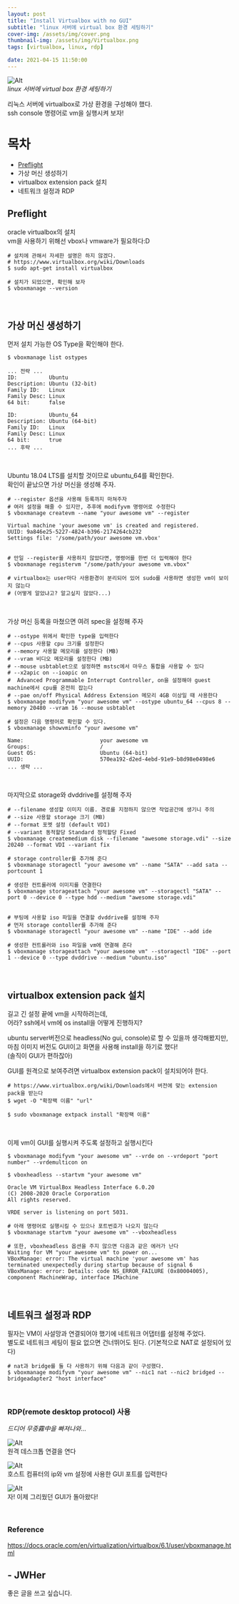```yaml
---
layout: post
title: "Install Virtualbox with no GUI"
subtitle: "linux 서버에 virtual box 환경 세팅하기"
cover-img: /assets/img/cover.png
thumbnail-img: /assets/img/Virtualbox.png
tags: [virtualbox, linux, rdp]

date: 2021-04-15 11:50:00
---
```


<!-- image repository: https://raw.githubusercontent.com/JWHer/jwher.github.io/main/_posts/images/ -->
![Alt](https://raw.githubusercontent.com/JWHer/jwher.github.io/master/_posts/images/virtualbox.png "virtualbox")  
*linux 서버에 virtual box 환경 세팅하기*  

리눅스 서버에 virtualbox로 가상 환경을 구성해야 했다.  
ssh console 명령어로 vm을 실행시켜 보자!

# 목차
* [Preflight](#Preflight)
* 가상 머신 생성하기
* virtualbox extension pack 설치
* 네트워크 설정과 RDP

## Preflight

oracle virtualbox의 설치  
vm을 사용하기 위해선 vbox나 vmware가 필요하다:D

```shell
# 설치에 관해서 자세한 설명은 하지 않겠다.
# https://www.virtualbox.org/wiki/Downloads
$ sudo apt-get install virtualbox

# 설치가 되었으면, 확인해 보자
$ vboxmanage --version
```

<br/>

## 가상 머신 생성하기

먼저 설치 가능한 OS Type을 확인해야 한다.  
```shell
$ vboxmanage list ostypes

... 전략 ...
ID:          Ubuntu
Description: Ubuntu (32-bit)
Family ID:   Linux
Family Desc: Linux
64 bit:      false

ID:          Ubuntu_64
Description: Ubuntu (64-bit)
Family ID:   Linux
Family Desc: Linux
64 bit:      true
... 후략 ...
```
<br/>

Ubuntu 18.04 LTS를 설치할 것이므로 ubuntu_64를 확인한다.  
확인이 끝났으면 가상 머신을 생성해 주자.  
```shell
# --register 옵션을 사용해 등록까지 마쳐주자
# 여러 설정을 해줄 수 있지만, 추후에 modifyvm 명령어로 수정한다
$ vboxmanage createvm --name "your awesome vm" --register

Virtual machine 'your awesome vm' is created and registered.
UUID: 9a846e25-5227-4824-b396-2174264cb232
Settings file: '/some/path/your awesome vm.vbox'


# 만일 --register를 사용하지 않았다면, 명령어를 한번 더 입력해야 한다
$ vboxmanage registervm "/some/path/your awesome vm.vbox"

# virtualbox는 user마다 사용환경이 분리되어 있어 sudo를 사용하면 생성한 vm이 보이지 않는다
# (어떻게 알았냐고? 알고싶지 않았다...)
```
<br/>

가상 머신 등록을 마쳤으면 여려 spec을 설정해 주자
```shell
# --ostype 위에서 확인한 type을 입력한다
# --cpus 사용할 cpu 크기를 설정한다
# --memory 사용할 메모리를 설정한다 (MB)
# --vram 비디오 메모리를 설정한다 (MB)
# --mouse usbtablet으로 설정하면 mstsc에서 마우스 통합을 사용할 수 있다
# --x2apic on --ioapic on
#  Advanced Programmable Interrupt Controller, on을 설정해야 guest machine에서 cpu를 온전히 잡는다
# --pae on/off Physical Address Extension 메모리 4GB 이상일 때 사용한다
$ vboxmanage modifyvm "your awesome vm" --ostype ubuntu_64 --cpus 8 --memory 20480 --vram 16 --mouse usbtablet

# 설정은 다음 명령어로 확인할 수 있다.
$ vboxmanage showvminfo "your awesome vm"

Name:                        your awesome vm
Groups:                      /
Guest OS:                    Ubuntu (64-bit)
UUID:                        570ea192-d2ed-4ebd-91e9-b8d98e0498e6
... 생략 ...
```
<br/>

마지막으로 storage와 dvddrive를 설정해 주자
```shell
# --filename 생성할 이미지 이름. 경로를 지정하지 않으면 작업공간에 생기니 주의
# --size 사용할 storage 크기 (MB)
# --format 포멧 설정 (default VDI)
# --variant 동적할당 Standard 정적할당 Fixed
$ vboxmanage createmedium disk --filename "awesome storage.vdi" --size 20240 --format VDI --variant fix 

# storage controller를 추가해 준다
$ vboxmanage storagectl "your awesome vm" --name "SATA" --add sata --portcount 1

# 생성한 컨트롤러에 이미지를 연결한다
$ vboxmanage storageattach "your awesome vm" --storagectl "SATA" --port 0 --device 0 --type hdd --medium "awesome storage.vdi"


# 부팅에 사용할 iso 파일을 연결할 dvddrive를 설정해 주자
# 먼저 storage contoller를 추가해 준다
$ vboxmanage storagectl "your awesome vm" --name "IDE" --add ide

# 생성한 컨트롤러와 iso 파일을 vm에 연결해 준다
$ vboxmanage storageattach "your awesome vm" --storagectl "IDE" --port 1 --device 0 --type dvddrive --medium "ubuntu.iso"
```
<br/>

## virtualbox extension pack 설치
길고 긴 설정 끝에 vm을 시작하려는데,  
어라? ssh에서 vm에 os install을 어떻게 진행하지?  

ubuntu server버전으로 headless(No gui, console)로 할 수 있을까 생각해봤지만,  
마침 이미지 버전도 GUI이고 화면을 사용해 install을 하기로 했다!  
(솔직이 GUI가 편하잖아)

GUI를 원격으로 보여주려면 virtualbox extension pack이 설치되어야 한다.

```shell
# https://www.virtualbox.org/wiki/Downloads에서 버전에 맞는 extension pack을 받는다
$ wget -O "확장팩 이름" "url"

$ sudo vboxmanage extpack install "확장팩 이름"
```
<br/>

이제 vm이 GUI를 실행시켜 주도록 설정하고 실행시킨다
```shell
$ vboxmanage modifyvm "your awesome vm" --vrde on --vrdeport "port number" --vrdemulticon on

$ vboxheadless --startvm "your awesome vm"

Oracle VM VirtualBox Headless Interface 6.0.20
(C) 2008-2020 Oracle Corporation
All rights reserved.

VRDE server is listening on port 5031.

# 아래 명령어로 실행시킬 수 있으나 포트번호가 나오지 않는다
$ vboxmanage startvm "your awesome vm" --vboxheadless

# 또한, vboxheadless 옵션을 주지 않으면 다음과 같은 에러가 난다
Waiting for VM "your awesome vm" to power on...
VBoxManage: error: The virtual machine 'your awesome vm' has terminated unexpectedly during startup because of signal 6
VBoxManage: error: Details: code NS_ERROR_FAILURE (0x80004005), component MachineWrap, interface IMachine
```

<br/>

## 네트워크 설정과 RDP
필자는 VM이 사설망과 연결되어야 했기에 네트워크 어댑터를 설정해 주었다.  
별도로 네트워크 세팅이 필요 없으면 건너뛰어도 된다. (기본적으로 NAT로 설정되어 있다)

```shell
# nat과 bridge를 둘 다 사용하기 위해 다음과 같이 구성했다.
$ vboxmanage modifyvm "your awesome vm" --nic1 nat --nic2 bridged --bridgeadapter2 "host interface"
```
<br/>

### RDP(remote desktop protocol) 사용
*드디어 무중霧中을 빠져나와...*

![Alt](https://raw.githubusercontent.com/JWHer/jwher.github.io/master/_posts/images/mstsc.png "mstsc")    
원격 데스크톱 연결을 연다

![Alt](https://raw.githubusercontent.com/JWHer/jwher.github.io/master/_posts/images/mstsc-connection.png "mstsc-connection")   
호스트 컴퓨터의 ip와 vm 설정에 사용한 GUI 포트를 입력한다

![Alt](https://raw.githubusercontent.com/JWHer/jwher.github.io/master/_posts/images/mstsc-ubuntu.png "mstsc-ubuntu")   
자! 이제 그리웠던 GUI가 돌아왔다!   

<br/>

### Reference  
https://docs.oracle.com/en/virtualization/virtualbox/6.1/user/vboxmanage.html


## - JWHer  
좋은 글을 쓰고 싶습니다.

<!-- update log -->
<!--
본문에 추가할 내용을 적는다.
VBoxManage modifyvm "VM name" --natpf1 "guestssh,tcp,,2222,,22"
VBoxManage unregistervm --delete "Name of Virtual Machine"
참고
http://kimchki.blogspot.com/2018/07/virtualbox-command.html
블랙스크린
https://askubuntu.com/questions/162075/my-computer-boots-to-a-black-screen-what-options-do-i-have-to-fix-it
-->
